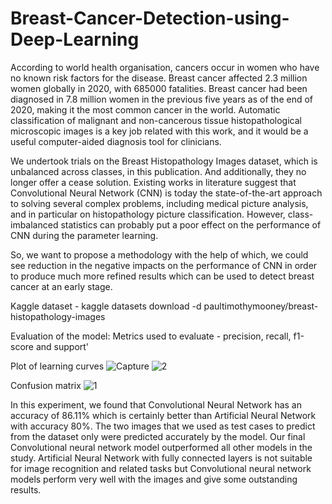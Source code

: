 # Breast-Cancer-Detection-using-Deep-Learning
According to world health organisation, cancers occur in women who have no known risk factors for the disease. Breast cancer affected 2.3 million women globally in 2020, with 685000 fatalities. Breast cancer had been diagnosed in 7.8 million women in the previous five years as of the end of 2020, making it the most common cancer in the world. Automatic classification of malignant and non-cancerous tissue histopathological microscopic images is a key job related with this work, and it would be a useful 
computer-aided diagnosis tool for clinicians. 

We undertook trials on the Breast Histopathology Images dataset, which is unbalanced across classes, in this publication. 
And additionally, they no longer offer a cease solution. Existing works in literature suggest that Convolutional Neural Network (CNN) is today the state-of-the-art approach to solving several complex problems, including medical picture analysis, and in particular on histopathology picture classification. However, class-imbalanced statistics can probably put a poor effect on the performance of CNN during the parameter learning. 

So, we want to propose a methodology with the help of which, we could see reduction in the negative impacts on the performance of CNN in order to produce much more refined results which can be used to detect breast cancer at an early stage.




Kaggle dataset - kaggle datasets download -d paultimothymooney/breast-histopathology-images

Evaluation of the model: 
Metrics used to evaluate - precision, recall, f1-score and support'

Plot of learning curves
![Capture](https://user-images.githubusercontent.com/54002608/146189479-878f02bc-b6cf-47fc-91ad-afa482d15ce3.JPG)
![2](https://user-images.githubusercontent.com/54002608/146189638-3c51c4dd-25f6-4104-afbb-37487dd3a62c.JPG)


Confusion matrix 
![1](https://user-images.githubusercontent.com/54002608/146189663-bd391567-ea9d-4d01-8ad8-afeceaecdb00.JPG)

In this experiment, we found that Convolutional Neural Network has an accuracy of 86.11% which is certainly better than Artificial Neural Network with accuracy 80%.
The two images that we used as test cases to predict from the dataset only were predicted accurately by the model. Our final Convolutional neural network model 
outperformed all other models in the study. Artificial Neural Network with fully connected layers is not suitable for image recognition and related tasks but 
Convolutional neural network models perform very well with the images and give some outstanding results.

